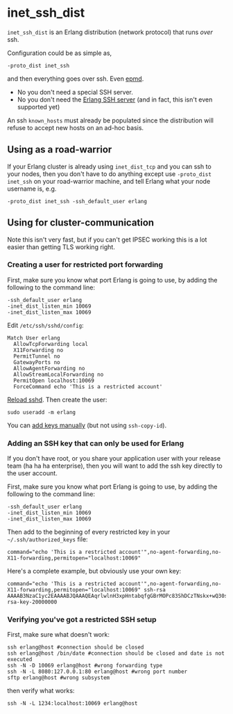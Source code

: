 # inet\_ssh_dist

`inet_ssh_dist` is an Erlang distribution (network protocol) that runs *over* ssh.

Configuration could be as simple as,

    -proto_dist inet_ssh

and then everything goes over ssh. Even [epmd](http://www1.erlang.org/doc/man/epmd.html).

* No you don't need a special SSH server.
* No you don't need the [Erlang SSH server](http://erlang.org/doc/apps/ssh/using_ssh.html) (and in fact, this isn't even supported yet)

An ssh `known_hosts` must already be populated since the distribution will refuse to accept new hosts on an ad-hoc basis.

## Using as a road-warrior

If your Erlang cluster is already using `inet_dist_tcp` and you can ssh to your nodes, then you don't have to do anything
except use `-proto_dist inet_ssh` on your road-warrior machine, and tell Erlang what your node username is, e.g.

    -proto_dist inet_ssh -ssh_default_user erlang

## Using for cluster-communication

Note this isn't very fast, but if you can't get IPSEC working this is a lot easier than getting TLS working right.

### Creating a user for restricted port forwarding

First, make sure you know what port Erlang is going to use, by adding the following to the command line:

    -ssh_default_user erlang
    -inet_dist_listen_min 10069
    -inet_dist_listen_max 10069

Edit `/etc/ssh/sshd/config`:

    Match User erlang
      AllowTcpForwarding local
      X11Forwarding no
      PermitTunnel no
      GatewayPorts no
      AllowAgentForwarding no
      AllowStreamLocalForwarding no
      PermitOpen localhost:10069
      ForceCommand echo 'This is a restricted account'

[Reload sshd](http://www.letmegooglethat.com/?q=how+do+i+reload+sshd%3F).  Then create the user:

    sudo useradd -m erlang

You can [add keys manually](https://man.openbsd.org/sshd.8#AUTHORIZED_KEYS_FILE_FORMAT) (but not using `ssh-copy-id`).

### Adding an SSH key that can only be used for Erlang

If you don't have root, or you share your application user with your release team (ha ha ha enterprise), then
you will want to add the ssh key directly to the user account.

First, make sure you know what port Erlang is going to use, by adding the following to the command line:

    -ssh_default_user erlang
    -inet_dist_listen_min 10069
    -inet_dist_listen_max 10069

Then add to the beginning of every restricted key in your `~/.ssh/authorized_keys` file:

    command="echo 'This is a restricted account'",no-agent-forwarding,no-X11-forwarding,permitopen="localhost:10069"

Here's a complete example, but obviously use your own key:

    command="echo 'This is a restricted account'",no-agent-forwarding,no-X11-forwarding,permitopen="localhost:10069" ssh-rsa AAAAB3NzaC1yc2EAAAABJQAAAQEAqrlwlnH3xpHntabqfgGBrMOPc83ShDCzTNskx+wQ30sScsONjikuyKQ0FV34RDGhSsd3VpNE8hUpYTVPPCI0wDgOZrUSKWGSbN9s6q1OOcaKRnuOxBguFdgimDemFuQ3VFj1hzZ0ZHt9tq442AQjpDdxHb8KBiiu/qziTvPVP0hzO7xty3ebBxxuRn7vSnKqswM8PQOqJXksok38PoxTDL2l9Nuz5vhl6gS8KA7szlGpve+EnYNgr9ob0QEm5TqKFbYwpaSuOCEQivc/m3urNUIis80sHP/PWFVK4sPc48cpvn6Tzosx+GK5j2KMynJVOES4Hc8LyRWysssBFQyZhw== rsa-key-20000000

### Verifying you've got a restricted SSH setup

First, make sure what doesn't work:

    ssh erlang@host #connection should be closed
    ssh erlang@host /bin/date #connection should be closed and date is not executed
    ssh -N -D 10069 erlang@host #wrong forwarding type
    ssh -N -L 8080:127.0.0.1:80 erlang@host #wrong port number
    sftp erlang@host #wrong subsystem

then verify what works:

    ssh -N -L 1234:localhost:10069 erlang@host
